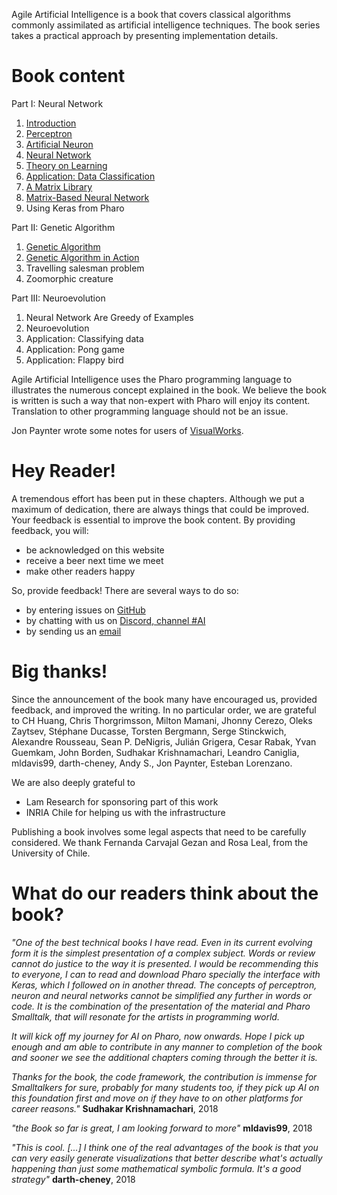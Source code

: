 
Agile Artificial Intelligence is a book that covers classical algorithms commonly assimilated as artificial intelligence techniques. The book series takes a practical approach by presenting implementation details. 

# Book content

Part I: Neural Network
1. [Introduction](./book/build/01-Introduction.html)
1. [Perceptron](./book/build/02-Perceptron.html)
1. [Artificial Neuron](./book/build/03-Neuron.html)
1. [Neural Network](./book/build/04-NeuralNetwork.html)
1. [Theory on Learning](./book/build/05-Learning.html)
1. [Application: Data Classification](./book/build/06-Data.html)
1. [A Matrix Library](./book/build/07-MatrixLibrary.html)
1. [Matrix-Based Neural Network](./book/build/08-MatrixNN.html)
1. Using Keras from Pharo

Part II: Genetic Algorithm
1. [Genetic Algorithm](./book/build/10-GeneticAlgorithm.html)
1. [Genetic Algorithm in Action](./book/build/11-GAExamples.html)
1. Travelling salesman problem
1. Zoomorphic creature

Part III: Neuroevolution
1. Neural Network Are Greedy of Examples
1. Neuroevolution
1. Application: Classifying data
1. Application: Pong game
1. Application: Flappy bird

Agile Artificial Intelligence uses the Pharo programming language to illustrates the numerous concept explained in the book. We believe the book is written is such a way that non-expert with Pharo will enjoy its content. Translation to other programming language should not be an issue.

Jon Paynter wrote some notes for users of [VisualWorks](./noteForVWUsers.txt).

# Hey Reader!

A tremendous effort has been put in these chapters. Although we put a maximum of dedication, there are always things that could be improved. Your feedback is essential to improve the book content. By providing feedback, you will:

- be acknowledged on this website
- receive a beer next time we meet
- make other readers happy

So, provide feedback! There are several ways to do so: 

- by entering issues on [GitHub](https://github.com/AgileArtificialIntelligence)
- by chatting with us on [Discord, channel #AI](http://pharo.org/community)
- by sending us an [email](mailto:alexandre.bergel@me.com)

# Big thanks!
Since the announcement of the book many have encouraged us, provided feedback, and improved the writing. In no particular order, we are grateful to 
CH Huang, Chris Thorgrimsson, Milton Mamani, Jhonny Cerezo, Oleks Zaytsev, Stéphane Ducasse, Torsten Bergmann, Serge Stinckwich, Alexandre Rousseau, Sean P. DeNigris, Julián Grigera, Cesar Rabak, Yvan Guemkam, John Borden, Sudhakar Krishnamachari, Leandro Caniglia, mldavis99, darth-cheney, Andy S., Jon Paynter, Esteban Lorenzano.

We are also deeply grateful to 
- Lam Research for sponsoring part of this work
- INRIA Chile for helping us with the infrastructure

Publishing a book involves some legal aspects that need to be carefully considered. We thank Fernanda Carvajal Gezan and Rosa Leal, from the University of Chile.

# What do our readers think about the book?

_"One of the best technical books I have read. Even in its current evolving form it is the simplest presentation of a complex subject. Words or review cannot do justice to the way it is presented. I would be recommending this to everyone, I can to read and download Pharo specially the interface with Keras, which I followed on in another thread.  The concepts of perceptron, neuron and neural networks cannot be simplified any further in words or code. It is the combination of the presentation of the material and Pharo Smalltalk, that will resonate for the artists in programming world._

_It will kick off my journey for AI on Pharo, now onwards. Hope I pick up enough and am able to contribute in any manner to completion of the book and sooner we see the additional chapters coming through the better it is._

_Thanks for the book, the code framework, the contribution is immense for Smalltalkers for sure, probably for many students too, if they pick up AI on this foundation first and move on if they have to on other platforms for career reasons."_ **Sudhakar Krishnamachari**, 2018

_"the Book so far is great, I am looking forward to more"_ **mldavis99**, 2018

_"This is cool. [...] I think one of the real advantages of the book is that you can very easily generate visualizations that better describe what's actually happening than just some mathematical symbolic formula. It's a good strategy"_ **darth-cheney**, 2018

